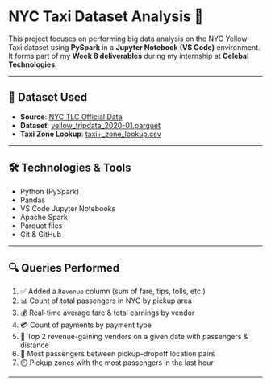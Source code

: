 # NYC Taxi Dataset Analysis 🚕

This project focuses on performing big data analysis on the NYC Yellow Taxi dataset using **PySpark** in a **Jupyter Notebook (VS Code)** environment. It forms part of my **Week 8 deliverables** during my internship at **Celebal Technologies**.

---

## 📁 Dataset Used

- **Source**: [NYC TLC Official Data](https://www.nyc.gov/html/tlc/html/about/trip_record_data.shtml)
- **Dataset**: [yellow_tripdata_2020-01.parquet](https://d37ci6vzurychx.cloudfront.net/trip-data/yellow_tripdata_2020-01.parquet)
- **Taxi Zone Lookup**: [taxi+_zone_lookup.csv](https://d37ci6vzurychx.cloudfront.net/misc/taxi+_zone_lookup.csv)

---

## 🛠️ Technologies & Tools

- Python (PySpark)
- Pandas
- VS Code Jupyter Notebooks
- Apache Spark
- Parquet files
- Git & GitHub

---

## 🔍 Queries Performed

1. ✅ Added a `Revenue` column (sum of fare, tips, tolls, etc.)
2. 📊 Count of total passengers in NYC by pickup area
3. 💰 Real-time average fare & total earnings by vendor
4. 💳 Count of payments by payment type
5. 🚕 Top 2 revenue-gaining vendors on a given date with passengers & distance
6. 📍 Most passengers between pickup–dropoff location pairs
7. ⏱️ Pickup zones with the most passengers in the last hour

---

